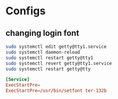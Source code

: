 # Configs

## changing login font

```bash
sudo systemctl edit getty@tty1.service
sudo systemctl daemon-reload
sudo systemctl restart getty@tty1
sudo systemctl revert getty@tty1.service
sudo systemctl restart getty@tty
```

```toml
[Service]
ExecStartPre=
ExecStartPre=/usr/bin/setfont ter-132b
```
